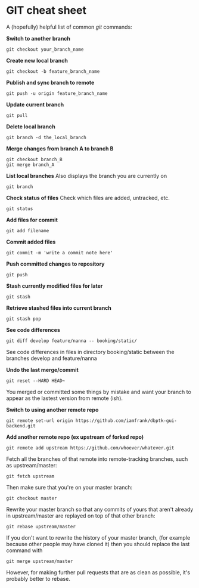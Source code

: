 # GIT cheat sheet

A (hopefully) helpful list of common _git_ commands:

**Switch to another branch**
```
git checkout your_branch_name
```

**Create new local branch**
```
git checkout -b feature_branch_name
```

**Publish and sync branch to remote**
```
git push -u origin feature_branch_name
```

**Update current branch**
```
git pull
```

**Delete local branch**
```
git branch -d the_local_branch
```

**Merge changes from branch A to branch B**
```
git checkout branch_B
git merge branch_A
```

**List local branches**
Also displays the branch you are currently on
```
git branch
```

**Check status of files**
Check which files are added, untracked, etc.
```
git status
```

**Add files for commit**
```
git add filename
```

**Commit added files**
```
git commit -m 'write a commit note here'
```

**Push committed changes to repository**
```
git push
```

**Stash currently modified files for later**
```
git stash
```

**Retrieve stashed files into current branch**
```
git stash pop
```

**See code differences**
```
git diff develop feature/nanna -- booking/static/
```
See code differences in files in directory booking/static between the branches develop and feature/nanna

**Undo the last merge/commit**
```
git reset --HARD HEAD~
```
You merged or committed some things by mistake and want your branch to appear as the lastest version from remote (ish).

**Switch to using another remote repo**
```
git remote set-url origin https://github.com/iamfrank/dbptk-gui-backend.git
```

**Add another remote repo (ex upstream of forked repo)**
```
git remote add upstream https://github.com/whoever/whatever.git
```
Fetch all the branches of that remote into remote-tracking branches,
such as upstream/master:
```
git fetch upstream
```
Then make sure that you're on your master branch:
```
git checkout master
```
Rewrite your master branch so that any commits of yours that
aren't already in upstream/master are replayed on top of that
other branch:
```
git rebase upstream/master
```
If you don't want to rewrite the history of your master branch, (for example because other people may have cloned it) then you should replace the last command with
```
git merge upstream/master
```
However, for making further pull requests that are as clean as possible, it's probably better to rebase.
